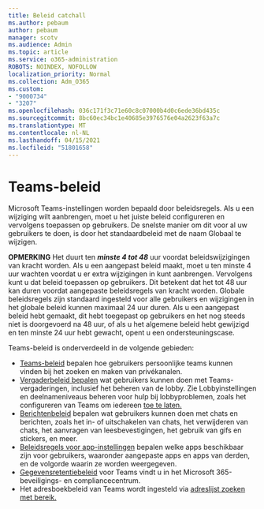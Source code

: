 ```yaml
---
title: Beleid catchall
ms.author: pebaum
author: pebaum
manager: scotv
ms.audience: Admin
ms.topic: article
ms.service: o365-administration
ROBOTS: NOINDEX, NOFOLLOW
localization_priority: Normal
ms.collection: Adm_O365
ms.custom:
- "9000734"
- "3207"
ms.openlocfilehash: 036c171f3c71e60c8c07000b4d0c6ede36bd435c
ms.sourcegitcommit: 8bc60ec34bc1e40685e3976576e04a2623f63a7c
ms.translationtype: MT
ms.contentlocale: nl-NL
ms.lasthandoff: 04/15/2021
ms.locfileid: "51801658"
---
```

# <a name="teams-policies"></a>Teams-beleid

Microsoft Teams-instellingen worden bepaald door beleidsregels. Als u een wijziging wilt aanbrengen, moet u het juiste beleid configureren en vervolgens toepassen op gebruikers. De snelste manier om dit voor al uw gebruikers te doen, is door het standaardbeleid met de naam Globaal te wijzigen. 

**OPMERKING** Het duurt ten **_minste 4 tot 48_** uur voordat beleidswijzigingen van kracht worden. Als u een aangepast beleid maakt, moet u ten minste 4 uur wachten voordat u er extra wijzigingen in kunt aanbrengen. Vervolgens kunt u dat beleid toepassen op gebruikers. Dit betekent dat het tot 48 uur kan duren voordat aangepaste beleidsregels van kracht worden. Globale beleidsregels zijn standaard ingesteld voor alle gebruikers en wijzigingen in het globale beleid kunnen maximaal 24 uur duren. Als u een aangepast beleid hebt gemaakt, dit hebt toegepast op gebruikers en het nog steeds niet is doorgevoerd na 48 uur, of als u het algemene beleid hebt gewijzigd en ten minste 24 uur hebt gewacht, opent u een ondersteuningscase.

Teams-beleid is onderverdeeld in de volgende gebieden:

- [Teams-beleid](https://docs.microsoft.com/MicrosoftTeams/teams-policies) bepalen hoe gebruikers persoonlijke teams kunnen vinden bij het zoeken en maken van privékanalen.  
- [Vergaderbeleid bepalen](https://docs.microsoft.com/microsoftteams/meeting-policies-in-teams) wat gebruikers kunnen doen met Teams-vergaderingen, inclusief het beheren van de lobby. Zie Lobbyinstellingen en deelnameniveaus beheren voor hulp bij lobbyproblemen, zoals het configureren van Teams om iedereen [toe te laten.](https://docs.microsoft.com/alchemyinsights/bypass-lobby)
- [Berichtenbeleid](https://docs.microsoft.com/microsoftteams/messaging-policies-in-teams) bepalen wat gebruikers kunnen doen met chats en berichten, zoals het in- of uitschakelen van chats, het verwijderen van chats, het aanvragen van leesbevestigingen, het gebruik van gifs en stickers, en meer.
- [Beleidsregels voor app-instellingen](https://docs.microsoft.com/MicrosoftTeams/teams-app-setup-policies) bepalen welke apps beschikbaar zijn voor gebruikers, waaronder aangepaste apps en apps van derden, en de volgorde waarin ze worden weergegeven.  
- [Gegevensretentiebeleid](https://docs.microsoft.com/microsoftteams/retention-policies) voor Teams vindt u in het Microsoft 365-beveiligings- en compliancecentrum.
- Het adresboekbeleid van Teams wordt ingesteld via [adreslijst zoeken met bereik.](https://docs.microsoft.com/MicrosoftTeams/teams-scoped-directory-search)
